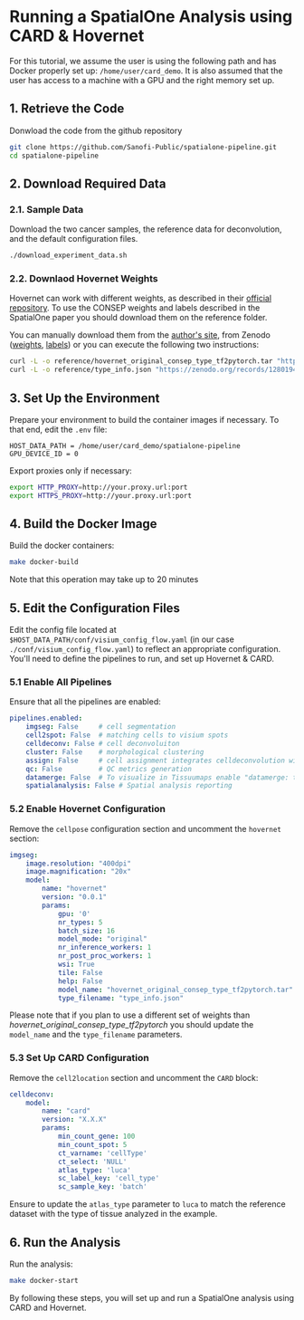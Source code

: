 # Running a SpatialOne Analysis using CARD & Hovernet

For this tutorial, we assume the user is using the following path and has Docker properly set up: `/home/user/card_demo`. It is also assumed that the user has access to a machine with a GPU and the right memory set up.

## 1. Retrieve the Code
Donwload the code from the github repository
```bash
git clone https://github.com/Sanofi-Public/spatialone-pipeline.git
cd spatialone-pipeline
```

## 2. Download Required Data

### 2.1. Sample Data
Download the two cancer samples, the reference data for deconvolution, and the default configuration files.
```bash
./download_experiment_data.sh
```

### 2.2. Downlaod Hovernet Weights
Hovernet can work with different weights, as described in their [official repository]([https://drive.google.com/drive/folders/17IBOqdImvZ7Phe0ZdC5U1vwPFJFkttWp](https://github.com/vqdang/hover_net?tab=readme-ov-file#model-weights)). To use the CONSEP weights and labels described in the SpatialOne paper you should download them on the reference folder.

You can manually download them from the [author's site](https://drive.google.com/drive/folders/17IBOqdImvZ7Phe0ZdC5U1vwPFJFkttWp), from Zenodo ([weights](https://zenodo.org/records/12801948/files/hovernet_original_consep_type_tf2pytorch.tar?download=1), [labels](https://zenodo.org/records/12801948/files/type_info.json?download=1)) or you can execute the following two instructions:
```bash
curl -L -o reference/hovernet_original_consep_type_tf2pytorch.tar "https://zenodo.org/records/12801948/files/hovernet_original_consep_type_tf2pytorch.tar?download=1"
curl -L -o reference/type_info.json "https://zenodo.org/records/12801948/files/type_info.json?download=1"
```


## 3. Set Up the Environment
Prepare your environment to build the container images if necessary. To that end, edit the `.env` file:
```env
HOST_DATA_PATH = /home/user/card_demo/spatialone-pipeline
GPU_DEVICE_ID = 0
```

Export proxies only if necessary:
```bash
export HTTP_PROXY=http://your.proxy.url:port
export HTTPS_PROXY=http://your.proxy.url:port
```

## 4. Build the Docker Image

Build the docker containers:
```bash
make docker-build
```
Note that this operation may take up to 20 minutes

## 5. Edit the Configuration Files

Edit the config file located at `$HOST_DATA_PATH/conf/visium_config_flow.yaml` (in our case `./conf/visium_config_flow.yaml`) to reflect an appropriate configuration. You'll need to define the pipelines to run, and set up Hovernet & CARD.

### 5.1 Enable All Pipelines

Ensure that all the pipelines are enabled:
```yaml
pipelines.enabled:
    imgseg: False     # cell segmentation
    cell2spot: False  # matching cells to visium spots
    celldeconv: False # cell deconvoluiton
    cluster: False    # morphological clustering
    assign: False     # cell assignment integrates celldeconvolution with cell segmentation
    qc: False         # QC metrics generation
    datamerge: False  # To visualize in Tissuumaps enable "datamerge: true"
    spatialanalysis: False # Spatial analysis reporting
```

### 5.2 Enable Hovernet Configuration

Remove the `cellpose` configuration section and uncomment the `hovernet` section:
```yaml
imgseg:
    image.resolution: "400dpi"
    image.magnification: "20x"
    model:
        name: "hovernet"
        version: "0.0.1"
        params:
            gpu: '0'
            nr_types: 5
            batch_size: 16
            model_mode: "original"
            nr_inference_workers: 1
            nr_post_proc_workers: 1
            wsi: True
            tile: False
            help: False
            model_name: "hovernet_original_consep_type_tf2pytorch.tar"
            type_filename: "type_info.json"
```
Please note that if you plan to use a different set of weights than _hovernet_original_consep_type_tf2pytorch_ you should update the `model_name` and the `type_filename` parameters.

### 5.3 Set Up CARD Configuration

Remove the `cell2location` section and uncomment the `CARD` block:
```yaml
celldeconv:
    model:
        name: "card"
        version: "X.X.X"
        params:
            min_count_gene: 100
            min_count_spot: 5
            ct_varname: 'cellType'
            ct_select: 'NULL'
            atlas_type: 'luca'
            sc_label_key: 'cell_type'
            sc_sample_key: 'batch'
```
Ensure to update the `atlas_type` parameter to `luca` to match the reference dataset with the type of tissue analyzed in the example.

## 6. Run the Analysis

Run the analysis:
```bash
make docker-start
```

By following these steps, you will set up and run a SpatialOne analysis using CARD and Hovernet.
